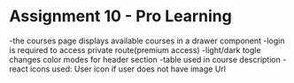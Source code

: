 # Assignment 10 - Pro Learning

-the courses page displays available courses in a drawer component
-login is required to access private route(premium access)
-light/dark togle changes color modes for header section
-table used in course description
-react icons used: User icon if user does not have image Url
